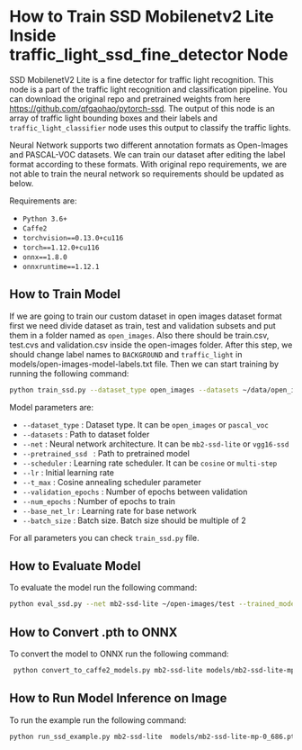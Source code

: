# How to Train SSD Mobilenetv2 Lite Inside traffic_light_ssd_fine_detector Node


SSD MobilenetV2 Lite  is a fine detector for traffic light recognition. This node is a part of the traffic light recognition and classification pipeline. You can download the original repo and pretrained weights from here https://github.com/qfgaohao/pytorch-ssd. The output of this node is an array of traffic light bounding boxes and their labels and `traffic_light_classifier` node uses this output to classify the traffic lights.

Neural Network supports two different annotation formats as Open-Images and PASCAL-VOC datasets. We can train our dataset after editing the label format according to these formats.
With original repo requirements, we are not able to train the  neural network so  requirements should be updated as below.

Requirements are:
- `Python 3.6+`
- `Caffe2`
- `torchvision==0.13.0+cu116`
- `torch==1.12.0+cu116`
- `onnx==1.8.0`
- `onnxruntime==1.12.1`

## How to Train Model
If we are going to train our custom dataset  in open images dataset format first we need  divide dataset as train, test and validation subsets and put them in a folder named as `open_images`. Also there should be train.csv, test.cvs and validation.csv inside the open-images folder.
After this step, we should change label names to `BACKGROUND` and `traffic_light` in models/open-images-model-labels.txt file. Then we can start training by running the following command:
```bash
python train_ssd.py --dataset_type open_images --datasets ~/data/open_images --net mb2-ssd-lite --pretrained_ssd models/mb2-ssd-lite-mp-0_686.pth --scheduler cosine --lr 0.01 --t_max 100 --validation_epochs 5 --num_epochs 200 --base_net_lr 0.001  --batch_size 8

```
Model parameters are:
- `--dataset_type` : Dataset type. It can be `open_images` or `pascal_voc`
- `--datasets` : Path to dataset folder
- `--net` : Neural network architecture. It can be `mb2-ssd-lite` or `vgg16-ssd`
- `--pretrained_ssd ` : Path to pretrained model
- `--scheduler` : Learning rate scheduler. It can be `cosine` or `multi-step`
- `--lr` : Initial learning rate
- `--t_max` : Cosine annealing scheduler parameter
- `--validation_epochs` : Number of epochs between validation
- `--num_epochs` : Number of epochs to train
- `--base_net_lr` : Learning rate for base network
- `--batch_size` : Batch size. Batch size should be multiple of 2

For all parameters you can check `train_ssd.py` file.


## How to Evaluate Model
To evaluate the model run the following command:
```bash
python eval_ssd.py --net mb2-ssd-lite ~/open-images/test --trained_model models/mb2-ssd-lite-mp-0_686.pth --label_file models/open-images-model-labels.txt
```

## How to Convert .pth to ONNX
To convert the model to ONNX run the following command:
```bash
 python convert_to_caffe2_models.py mb2-ssd-lite models/mb2-ssd-lite-mp-0_686.pth models/open-images-model-labels.txt
```

## How to Run Model Inference on Image
To run the example run the following command:
```bash
python run_ssd_example.py mb2-ssd-lite  models/mb2-ssd-lite-mp-0_686.pth models/open-images-model-labels.txt /home/user/folder-of-test-iamges
```

